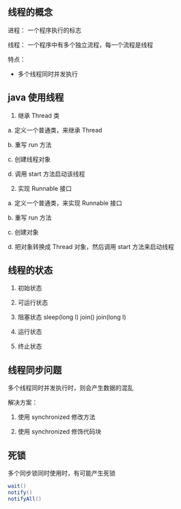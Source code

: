 ## 线程的概念

进程： 一个程序执行的标志

线程： 一个程序中有多个独立流程，每一个流程是线程

特点： 

- 多个线程同时并发执行

## java 使用线程

1. 继承 Thread 类
  
  a. 定义一个普通类，来继承 Thread
  
  b. 重写 run 方法
  
  c. 创建线程对象
  
  d. 调用 start 方法启动该线程

2. 实现 Runnable 接口
  
  a. 定义一个普通类，来实现 Runnable 接口
  
  b. 重写 run 方法
  
  c. 创建对象
  
  d. 把对象转换成 Thread 对象，然后调用 start 方法来启动线程

## 线程的状态

1. 初始状态

2. 可运行状态

3. 阻塞状态       sleep(long l)   join()   join(long l)

4. 运行状态

5. 终止状态

## 线程同步问题

多个线程同时并发执行时，则会产生数据的混乱

解决方案：

1. 使用 synchronized 修改方法

2. 使用 synchronized 修饰代码块

## 死锁

多个同步锁同时使用时，有可能产生死锁

```java
wait()
notify()
notifyAll()
```
